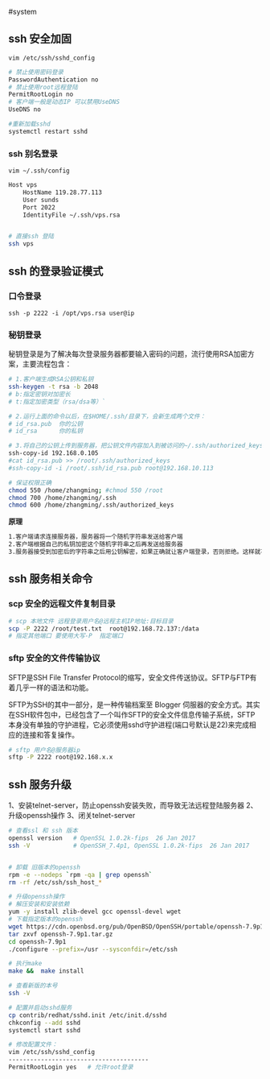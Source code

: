 #system


## ssh 安全加固

`vim /etc/ssh/sshd_config`

```bash
# 禁止使用密码登录  
PasswordAuthentication no
# 禁止使用root远程登陆
PermitRootLogin no
# 客户端一般是动态IP 可以禁用UseDNS
UseDNS no

#重新加载sshd
systemctl restart sshd
```

### ssh 别名登录

`vim ~/.ssh/config`

```bash
Host vps
    HostName 119.28.77.113
    User sunds
    Port 2022
    IdentityFile ~/.ssh/vps.rsa


# 直接ssh 登陆
ssh vps
```


## ssh 的登录验证模式

### 口令登录

`ssh -p 2222 -i /opt/vps.rsa user@ip`

### 秘钥登录

秘钥登录是为了解决每次登录服务器都要输入密码的问题，流行使用RSA加密方案，主要流程包含：

```bash
# 1.客户端生成RSA公钥和私钥
ssh-keygen -t rsa -b 2048
# b:指定密钥对加密长
# t:指定加密类型（rsa/dsa等）`

# 2.运行上面的命令以后，在$HOME/.ssh/目录下，会新生成两个文件：
# id_rsa.pub  你的公钥
# id_rsa      你的私钥

# 3.将自己的公钥上传到服务器，把公钥文件内容加入到被访问的~/.ssh/authorized_keys文件中
ssh-copy-id 192.168.0.105
#cat id_rsa.pub >> /root/.ssh/authorized_keys
#ssh-copy-id -i /root/.ssh/id_rsa.pub root@192.168.10.113

# 保证权限正确
chmod 550 /home/zhangming; #chmod 550 /root
chmod 700 /home/zhangming/.ssh 
chmod 600 /home/zhangming/.ssh/authorized_keys
```

**原理**

```bash
1.客户端请求连接服务器，服务器将一个随机字符串发送给客户端
2.客户端根据自己的私钥加密这个随机字符串之后再发送给服务器
3.服务器接受到加密后的字符串之后用公钥解密，如果正确就让客户端登录，否则拒绝。这样就不用使用密码了。

```



## ssh 服务相关命令

### scp 安全的远程文件复制目录

```bash
# scp 本地文件 远程登录用户名@远程主机IP地址:目标目录
scp -P 2222 /root/test.txt  root@192.168.72.137:/data
# 指定其他端口 要使用大写-P  指定端口
```

### sftp 安全的文件传输协议

SFTP是SSH File Transfer Protocol的缩写，安全文件传送协议。SFTP与FTP有着几乎一样的语法和功能。

SFTP为SSH的其中一部分，是一种传输档案至 Blogger 伺服器的安全方式。其实在SSH软件包中，已经包含了一个叫作SFTP的安全文件信息传输子系统，SFTP本身没有单独的守护进程，它必须使用sshd守护进程(端口号默认是22)来完成相应的连接和答复操作。
```bash
# sftp 用户名@服务器ip
sftp -P 2222 root@192.168.x.x
```


## ssh 服务升级
1、安装telnet-server，防止openssh安装失败，而导致无法远程登陆服务器
2、升级openssh操作
3、闭关telnet-server
```bash
# 查看ssl 和 ssh 版本
openssl version   # OpenSSL 1.0.2k-fips  26 Jan 2017
ssh -V            # OpenSSH_7.4p1, OpenSSL 1.0.2k-fips  26 Jan 2017


# 卸载 旧版本的openssh
rpm -e --nodeps `rpm -qa | grep openssh`
rm -rf /etc/ssh/ssh_host_*

# 升级openssh操作
# 解压安装和安装依赖
yum -y install zlib-devel gcc openssl-devel wget
# 下载指定版本的openssh 
wget https://cdn.openbsd.org/pub/OpenBSD/OpenSSH/portable/openssh-7.9p1.tar.gz
tar zxvf openssh-7.9p1.tar.gz
cd openssh-7.9p1
./configure --prefix=/usr --sysconfdir=/etc/ssh

# 执行make
make &&  make install

# 查看新版的本号
ssh -V

# 配置并启动sshd服务
cp contrib/redhat/sshd.init /etc/init.d/sshd
chkconfig --add sshd
systemctl start sshd

# 修改配置文件：
vim /etc/ssh/sshd_config
---------------------------------------
PermitRootLogin yes   # 允许root登录
```

